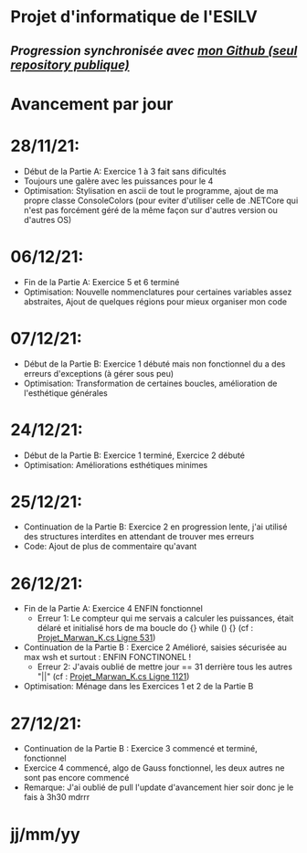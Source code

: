# **Projet d'informatique de l'ESILV** 
## *Progression synchronisée avec [mon Github (seul repository publique)](https://github.com/marwank270/projet_csharp/)*


# Avancement par jour
# 28/11/21:
  - Début de la Partie A: Exercice 1 à 3 fait sans dificultés
  - Toujours une galère avec les puissances pour le 4
  - Optimisation: Stylisation en ascii de tout le programme, ajout de ma propre classe ConsoleColors (pour eviter d'utiliser celle de .NETCore qui n'est pas forcément géré de la même façon sur d'autres version ou d'autres OS)

# 06/12/21:
  - Fin de la Partie A: Exercice 5 et 6 terminé
  - Optimisation: Nouvelle nommenclatures pour certaines variables assez abstraites, Ajout de quelques régions pour mieux organiser mon code

# 07/12/21:
  - Début de la Partie B: Exercice 1 débuté mais non fonctionnel du a des erreurs d'exceptions (à gérer sous peu)
  - Optimisation: Transformation de certaines boucles, amélioration de l'esthétique générales

# 24/12/21:
  - Début de la Partie B: Exercice 1 terminé, Exercice 2 débuté
  - Optimisation: Améliorations esthétiques minimes

# 25/12/21:
  - Continuation de la Partie B: Exercice 2 en progression lente, j'ai utilisé des structures interdites en attendant de trouver mes erreurs
  - Code: Ajout de plus de commentaire qu'avant

# 26/12/21:
  - Fin de la Partie A: Exercice 4 ENFIN fonctionnel
  	- Erreur 1: Le compteur qui me servais a calculer les puissances, était délaré et initialisé hors de ma boucle do {} while () {} 
  	  (cf : [Projet_Marwan_K.cs Ligne 531](https://github.com/marwank270/projet_csharp/blob/0657f5b9d103cdca473e9c0b1dd5bdfb9507cef1/Projet_Marwan_K.cs#L531))
  - Continuation de la Partie B : Exercice 2 Amélioré, saisies sécurisée au max wsh et surtout : ENFIN FONCTINONEL !
  	- Erreur 2: J'avais oublié de mettre jour == 31 derrière tous les autres "||" 
  	  (cf : [Projet_Marwan_K.cs Ligne 1121](https://github.com/marwank270/projet_csharp/blob/0657f5b9d103cdca473e9c0b1dd5bdfb9507cef1/Projet_Marwan_K.cs#L1121))
  - Optimisation: Ménage dans les Exercices 1 et 2 de la Partie B

# 27/12/21:
  - Continuation de la Partie B : Exercice 3 commencé et terminé, fonctionnel
  - Exercice 4 commencé, algo de Gauss fonctionnel, les deux autres ne sont pas encore commencé
  - Remarque: J'ai oublié de pull l'update d'avancement hier soir donc je le fais à 3h30 mdrrr

# jj/mm/yy
  
